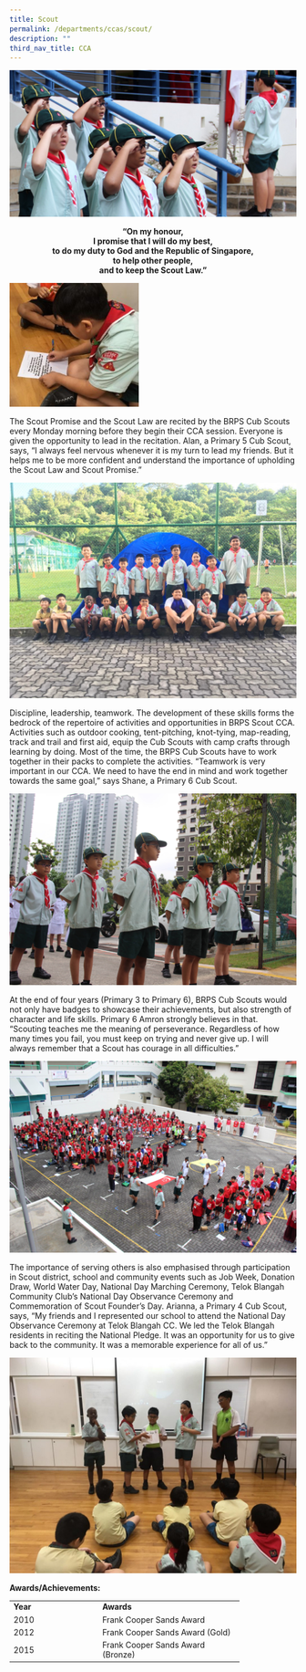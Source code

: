 ```yaml
---
title: Scout
permalink: /departments/ccas/scout/
description: ""
third_nav_title: CCA
---
```

![](/images/banner_opt-2-2.jpg)

<p style="text-align: center;"><strong>&ldquo;On my honour,<br /></strong><strong>I promise that I will do my best,<br /></strong><strong>to do my duty to God and the Republic of Singapore,<br /></strong><strong>to help other people,<br /></strong><strong>and to keep the Scout Law.&rdquo;</strong></p>

<img src="/images/Scout-1-300x288.jpg"
		 style="width:45%">

<p>The Scout Promise and the Scout Law are recited by the BRPS Cub Scouts every Monday morning before they begin their CCA session. Everyone is given the opportunity to lead in the recitation. Alan, a Primary 5 Cub Scout, says, &ldquo;I always feel nervous whenever it is my turn to lead my friends. But it helps me to be more confident and understand the importance of upholding the Scout Law and Scout Promise.&rdquo;</p>

![](/images/Scout-2.jpeg)

<p>Discipline, leadership, teamwork. The development of these skills forms the bedrock of the repertoire of activities and opportunities in BRPS Scout CCA. Activities such as outdoor cooking, tent-pitching, knot-tying, map-reading, track and trail and first aid, equip the Cub Scouts with camp crafts through learning by doing. Most of the time, the BRPS Cub Scouts have to work together in their packs to complete the activities. &ldquo;Teamwork is very important in our CCA. We need to have the end in mind and work together towards the same goal,&rdquo; says Shane, a Primary 6 Cub Scout.</p>

![](/images/Scout-3-min.jpg)

<p>At the end of four years (Primary 3 to Primary 6), BRPS Cub Scouts would not only have badges to showcase their achievements, but also strength of character and life skills. Primary 6 Amron strongly believes in that. &ldquo;Scouting teaches me the meaning of perseverance. Regardless of how many times you fail, you must keep on trying and never give up. I will always remember that a Scout has courage in all difficulties.&rdquo;</p>

![](/images/Scout-4-min.jpg)

<p>The importance of serving others is also emphasised through participation in Scout district, school and community events such as Job Week, Donation Draw, World Water Day, National Day Marching Ceremony, Telok Blangah Community Club&rsquo;s National Day Observance Ceremony and Commemoration of Scout Founder&rsquo;s Day. Arianna, a Primary 4 Cub Scout, says, &ldquo;My friends and I represented our school to attend the National Day Observance Ceremony at Telok Blangah CC. We led the Telok Blangah residents in reciting the National Pledge. It was an opportunity for us to give back to the community. It was a memorable experience for all of us.&rdquo;</p>

![](/images/Scout-5-1-1024x768.jpeg)

<p><strong>Awards/Achievements:</strong></p>
<table>
<tbody>
<tr>
<td width="142"><strong>Year</strong></td>
<td width="234"><strong>Awards</strong></td>
</tr>
<tr>
<td width="142">2010</td>
<td width="234">Frank Cooper Sands Award</td>
</tr>
<tr>
<td width="142">2012</td>
<td width="234">Frank Cooper Sands Award (Gold)</td>
</tr>
<tr>
<td width="142">2015</td>
<td width="234">Frank Cooper Sands Award (Bronze)</td>
</tr>
</tbody>
</table>